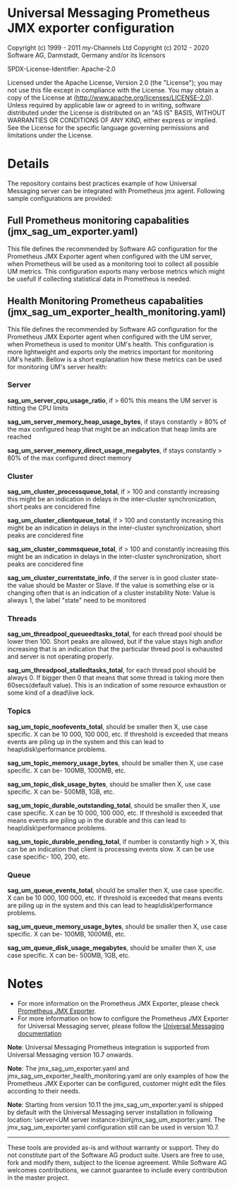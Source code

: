# Universal Messaging Prometheus JMX exporter configuration

Copyright (c) 1999 - 2011 my-Channels Ltd
Copyright (c) 2012 - 2020 Software AG, Darmstadt, Germany and/or its licensors

SPDX-License-Identifier: Apache-2.0

Licensed under the Apache License, Version 2.0 (the "License"); you may not use this file except in compliance with the License. You may obtain a copy of the License at (http://www.apache.org/licenses/LICENSE-2.0). Unless required by applicable law or agreed to in writing, software distributed under the License is distributed on an "AS IS" BASIS, WITHOUT WARRANTIES OR CONDITIONS OF ANY KIND, either express or implied. See the License for the specific language governing permissions and limitations under the License.

# Details
The repository contains best practices example of how Universal Messaging server can be integrated with Prometheus jmx agent.
Following sample configurations are provided:
## Full Prometheus monitoring capabalities (jmx_sag_um_exporter.yaml) 
This file defines the recommended by Software AG configuration for the Prometheus JMX Exporter agent when configured with the UM server, when Prometheus will be used as a monitoring tool to collect all possible UM metrics.
This configuration exports many verbose metrics which might be usefull if collecting statistical data in Prometheus is needed.

## Health Monitoring Prometheus capabalities (jmx_sag_um_exporter_health_monitoring.yaml) 
This file defines the recommended by Software AG configuration for the Prometheus JMX Exporter agent when configured with the UM server, when Prometheus is used to monitor UM's health.
This configuration is more lightweight and exports only the metrics important for monitoring UM's health.
Bellow is a short explanation how these metrics can be used for monitoring UM's server health:

### Server
**sag_um_server_cpu_usage_ratio**, if > 60% this means the UM server is hitting the CPU limits

**sag_um_server_memory_heap_usage_bytes**, if stays constantly > 80% of the max configured heap that might be an indication that heap limits are reached

**sag_um_server_memory_direct_usage_megabytes**, if stays constantly > 80% of the max configured direct memory

### Cluster
**sag_um_cluster_processqueue_total**, if > 100 and constantly increasing this might be an indication in delays in the inter-cluster synchronization, short peaks are concidered fine

**sag_um_cluster_clientqueue_total**, if > 100 and constantly increasing this might be an indication in delays in the inter-cluster synchronization, short peaks are concidered fine

**sag_um_cluster_commsqueue_total**, if > 100 and constantly increasing this might be an indication in delays in the inter-cluster synchronization, short peaks are concidered fine

**sag_um_cluster_currentstate_info**, if the server is in good cluster state- the value should be Master or Slave. If the value is something else or is changing often that is an indication of a cluster instability
Note: Value is always 1, the label "state" need to be monitored

### Threads
**sag_um_threadpool_queueedtasks_total**, for each thread pool should be lower then 100. Short peaks are allowed, but if the value stays high and\or increasing that is an indication that the particular thread pool is exhausted and server is not operating properly.

**sag_um_threadpool_stalledtasks_total**, for each thread pool should be always 0. If bigger then 0 that means that some thread is taking more then 60secs(default value). This is an indication of some resource exhaustion or some kind of a dead\live lock.

### Topics
**sag_um_topic_noofevents_total**, should be smaller then X, use case specific. X can be 10 000, 100 000, etc. If threshold is exceeded that means events are piling up in the system and this can lead to heap\disk\performance problems.

**sag_um_topic_memory_usage_bytes**, should be smaller then X, use case specific. X can be- 100MB, 1000MB, etc. 

**sag_um_topic_disk_usage_bytes**, should be smaller then X, use case specific. X can be- 500MB, 1GB, etc.

**sag_um_topic_durable_outstanding_total**, should be smaller then X, use case specific. X can be 10 000, 100 000, etc. If threshold is exceeded that means events are piling up in the durable and this can lead to heap\disk\performance problems.

**sag_um_topic_durable_pending_total**, if number is constantly high > X, this can be an indication that client is processing events slow. X can be use case specific- 100, 200, etc.

### Queue
**sag_um_queue_events_total**, should be smaller then X, use case specific. X can be 10 000, 100 000, etc. If threshold is exceeded that means events are piling up in the system and this can lead to heap\disk\performance problems.

**sag_um_queue_memory_usage_bytes**, should be smaller then X, use case specific. X can be- 100MB, 1000MB, etc. 

**sag_um_queue_disk_usage_megabytes**, should be smaller then X, use case specific. X can be- 500MB, 1GB, etc.


# Notes
- For more information on the Prometheus JMX Exporter, please check [Prometheus JMX Exporter](https://github.com/prometheus/jmx_exporter).
- For more information on how to configure the Prometheus JMX Exporter for Universal Messaging server, please follow the [Universal Messaging documentation]( https://documentation.softwareag.com/universal_messaging/num10-7/10-7_UM_webhelp/index.html#page/um-webhelp%2Fta-ops_enable_jmx_exporter_agent.html%23)

**Note**: Universal Messaging Prometheus integration is supported from Universal Messaging version 10.7 onwards.

**Note**: The jmx_sag_um_exporter.yaml and jmx_sag_um_exporter_health_monitoring.yaml are only examples of how the Prometheus JMX Exporter can be configured, customer might edit the files according to their needs.

**Note**: Starting from version 10.11 the jmx_sag_um_exporter.yaml is shipped by default with the Universal Messaging server installation in following location: <UM install folder>\server\<UM server instance>\bin\jmx_sag_um_exporter.yaml. The jmx_sag_um_exporter.yaml configuration still can be used in version 10.7.

  ------------------------------

These tools are provided as-is and without warranty or support. They do not constitute part of the Software AG product suite. Users are free to use, fork and modify them, subject to the license agreement. While Software AG welcomes contributions, we cannot guarantee to include every contribution in the master project.

